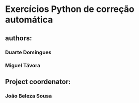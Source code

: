 # Exercícios Python de correção automática


## authors:

### Duarte Domingues
### Miguel Távora

## Project coordenator:

### João Beleza Sousa
